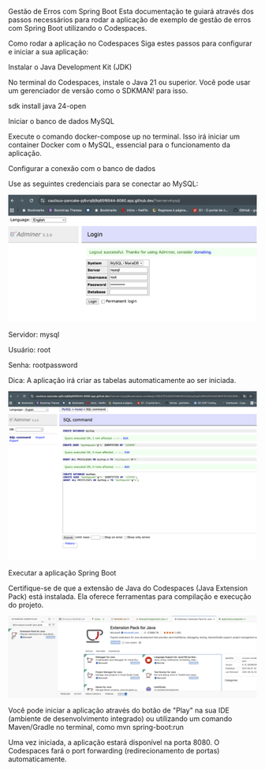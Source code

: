 Gestão de Erros com Spring Boot
Esta documentação te guiará através dos passos necessários para rodar a aplicação de exemplo de gestão de erros com Spring Boot utilizando o Codespaces.

Como rodar a aplicação no Codespaces
Siga estes passos para configurar e iniciar a sua aplicação:

Instalar o Java Development Kit (JDK)

No terminal do Codespaces, instale o Java 21 ou superior. Você pode usar um gerenciador de versão como o SDKMAN! para isso.

sdk install java 24-open


Iniciar o banco de dados MySQL

Execute o comando docker-compose up no terminal. Isso irá iniciar um container Docker com o MySQL, essencial para o funcionamento da aplicação.

Configurar a conexão com o banco de dados

Use as seguintes credenciais para se conectar ao MySQL:

![alt text](image.png)

Servidor: mysql

Usuário: root

Senha: rootpassword

Dica: A aplicação irá criar as tabelas automaticamente ao ser iniciada.

![alt text](image-1.png)



Executar a aplicação Spring Boot

Certifique-se de que a extensão de Java do Codespaces (Java Extension Pack) está instalada. Ela oferece ferramentas para compilação e execução do projeto.

![alt text](image-2.png)

Você pode iniciar a aplicação através do botão de "Play" na sua IDE (ambiente de desenvolvimento integrado) ou utilizando um comando Maven/Gradle no terminal, como mvn spring-boot:run

Uma vez iniciada, a aplicação estará disponível na porta 8080. O Codespaces fará o port forwarding (redirecionamento de portas) automaticamente.




